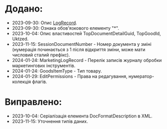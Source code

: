 # Додано:

* 2023-09-30: Опис [LogRecord](/LogRecord.cs).
* 2023-09-30: Ознака обов'язкового елементу "*".
* 2023-10-04: Опис властивостей TopDocumentDetailGuid, TopGoodId, Uktzed.
* 2023-11-15: SessionDocumentNumber - Номер документа у зміні (нумерація починається з 1 після відкриття зміни, може мати числовий сталий префікс).
* 2024-01-24: MarketingLogRecord - Перелік записів журналу обробки маркетингових інструментів.
* 2024-01-24: GoodsItemType - Тип товару.
* 2024-01-29: EditPermissions - Права на редагування, нумератор-колекція флагів.

# Виправлено:

* 2023-10-04: Серіалізація елемента DocFormatDescription в XML.
* 2023-11-15: Уточнення типів даних.